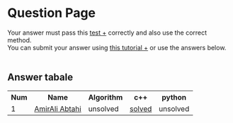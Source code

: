 # Question Page

Your answer must pass this
<a href='./test.md'>test +</a>
correctly and also use the correct method.
<br>
You can submit your answer using
<a href='https://github.com/EnAnsari/bcp-hsu/releases/download/3.0.0/teaching-submit-question.pdf'>this tutorial +</a>
or use the answers below.
<br><br>

## Answer tabale
<table>
  <tr>
    <th>Num</th>
    <th>Name</th>
    <th>Algorithm</th>
    <th>c++</th>
    <th>python</th>
  </tr>
  <tr>
    <td>1</td>
    <td>
        <a href='https://github.com/Amirali207/'>AmirAli Abtahi</a>
    </td>
    <td>unsolved</td>
    <td><a href='./4021277323/main.cpp'>solved</a></td>
    <td>unsolved</td>
  </tr>
</table>
  <!-- <td>
      <a href='./STUDENT_ID/FILE_NAME'>solved</a>
  </td> -->
